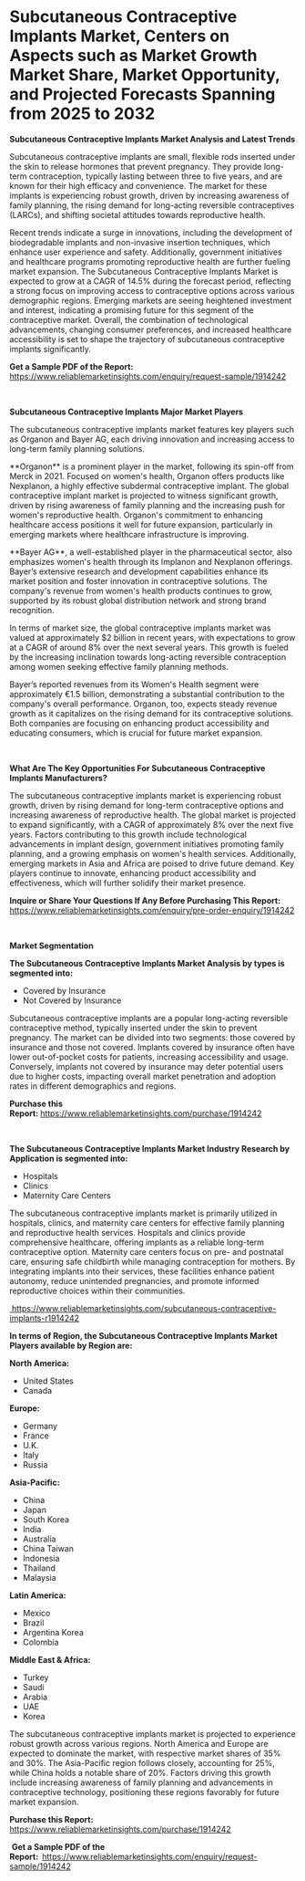 <p><h1>Subcutaneous Contraceptive Implants Market, Centers on Aspects such as Market Growth Market Share, Market Opportunity, and Projected Forecasts Spanning from 2025 to 2032</h1></p><p><strong>Subcutaneous Contraceptive Implants Market Analysis and Latest Trends</strong></p>
<p><p>Subcutaneous contraceptive implants are small, flexible rods inserted under the skin to release hormones that prevent pregnancy. They provide long-term contraception, typically lasting between three to five years, and are known for their high efficacy and convenience. The market for these implants is experiencing robust growth, driven by increasing awareness of family planning, the rising demand for long-acting reversible contraceptives (LARCs), and shifting societal attitudes towards reproductive health.</p><p>Recent trends indicate a surge in innovations, including the development of biodegradable implants and non-invasive insertion techniques, which enhance user experience and safety. Additionally, government initiatives and healthcare programs promoting reproductive health are further fueling market expansion. The Subcutaneous Contraceptive Implants Market is expected to grow at a CAGR of 14.5% during the forecast period, reflecting a strong focus on improving access to contraceptive options across various demographic regions. Emerging markets are seeing heightened investment and interest, indicating a promising future for this segment of the contraceptive market. Overall, the combination of technological advancements, changing consumer preferences, and increased healthcare accessibility is set to shape the trajectory of subcutaneous contraceptive implants significantly.</p></p>
<p><strong>Get a Sample PDF of the Report:&nbsp;</strong> <a href="https://www.reliablemarketinsights.com/enquiry/request-sample/1914242?utm_campaign=2241&utm_medium=2&utm_source=Github&utm_content=ia&utm_term=16042025&utm_id=subcutaneous-contraceptive-implants">https://www.reliablemarketinsights.com/enquiry/request-sample/1914242</a></p>
<p>&nbsp;</p>
<p><strong>Subcutaneous Contraceptive Implants Major Market Players</strong></p>
<p><p>The subcutaneous contraceptive implants market features key players such as Organon and Bayer AG, each driving innovation and increasing access to long-term family planning solutions.</p><p>**Organon** is a prominent player in the market, following its spin-off from Merck in 2021. Focused on women's health, Organon offers products like Nexplanon, a highly effective subdermal contraceptive implant. The global contraceptive implant market is projected to witness significant growth, driven by rising awareness of family planning and the increasing push for women's reproductive health. Organon's commitment to enhancing healthcare access positions it well for future expansion, particularly in emerging markets where healthcare infrastructure is improving.</p><p>**Bayer AG**, a well-established player in the pharmaceutical sector, also emphasizes women's health through its Implanon and Nexplanon offerings. Bayer’s extensive research and development capabilities enhance its market position and foster innovation in contraceptive solutions. The company's revenue from women's health products continues to grow, supported by its robust global distribution network and strong brand recognition.</p><p>In terms of market size, the global contraceptive implants market was valued at approximately $2 billion in recent years, with expectations to grow at a CAGR of around 8% over the next several years. This growth is fueled by the increasing inclination towards long-acting reversible contraception among women seeking effective family planning methods.</p><p>Bayer’s reported revenues from its Women's Health segment were approximately €1.5 billion, demonstrating a substantial contribution to the company's overall performance. Organon, too, expects steady revenue growth as it capitalizes on the rising demand for its contraceptive solutions. Both companies are focusing on enhancing product accessibility and educating consumers, which is crucial for future market expansion.</p></p>
<p>&nbsp;</p>
<p><strong>What Are The Key Opportunities For Subcutaneous Contraceptive Implants Manufacturers?</strong></p>
<p><p>The subcutaneous contraceptive implants market is experiencing robust growth, driven by rising demand for long-term contraceptive options and increasing awareness of reproductive health. The global market is projected to expand significantly, with a CAGR of approximately 8% over the next five years. Factors contributing to this growth include technological advancements in implant design, government initiatives promoting family planning, and a growing emphasis on women's health services. Additionally, emerging markets in Asia and Africa are poised to drive future demand. Key players continue to innovate, enhancing product accessibility and effectiveness, which will further solidify their market presence.</p></p>
<p><strong>Inquire or Share Your Questions If Any Before Purchasing This Report:</strong> <a href="https://www.reliablemarketinsights.com/enquiry/pre-order-enquiry/1914242?utm_campaign=2241&utm_medium=2&utm_source=Github&utm_content=ia&utm_term=16042025&utm_id=subcutaneous-contraceptive-implants">https://www.reliablemarketinsights.com/enquiry/pre-order-enquiry/1914242</a></p>
<p>&nbsp;</p>
<p><strong>Market Segmentation</strong></p>
<p><strong>The Subcutaneous Contraceptive Implants Market Analysis by types is segmented into:</strong></p>
<p><ul><li>Covered by Insurance</li><li>Not Covered by Insurance</li></ul></p>
<p><p>Subcutaneous contraceptive implants are a popular long-acting reversible contraceptive method, typically inserted under the skin to prevent pregnancy. The market can be divided into two segments: those covered by insurance and those not covered. Implants covered by insurance often have lower out-of-pocket costs for patients, increasing accessibility and usage. Conversely, implants not covered by insurance may deter potential users due to higher costs, impacting overall market penetration and adoption rates in different demographics and regions.</p></p>
<p><strong>Purchase this Report:&nbsp;</strong><a href="https://www.reliablemarketinsights.com/purchase/1914242?utm_campaign=2241&utm_medium=2&utm_source=Github&utm_content=ia&utm_term=16042025&utm_id=subcutaneous-contraceptive-implants">https://www.reliablemarketinsights.com/purchase/1914242</a></p>
<p>&nbsp;</p>
<p><strong>The Subcutaneous Contraceptive Implants Market Industry Research by Application is segmented into:</strong></p>
<p><ul><li>Hospitals</li><li>Clinics</li><li>Maternity Care Centers</li></ul></p>
<p><p>The subcutaneous contraceptive implants market is primarily utilized in hospitals, clinics, and maternity care centers for effective family planning and reproductive health services. Hospitals and clinics provide comprehensive healthcare, offering implants as a reliable long-term contraceptive option. Maternity care centers focus on pre- and postnatal care, ensuring safe childbirth while managing contraception for mothers. By integrating implants into their services, these facilities enhance patient autonomy, reduce unintended pregnancies, and promote informed reproductive choices within their communities.</p></p>
<p><a href="https://www.reliablemarketinsights.com/subcutaneous-contraceptive-implants-r1914242?utm_campaign=2241&utm_medium=2&utm_source=Github&utm_content=ia&utm_term=16042025&utm_id=subcutaneous-contraceptive-implants">&nbsp;https://www.reliablemarketinsights.com/subcutaneous-contraceptive-implants-r1914242</a></p>
<p><strong>In terms of Region, the Subcutaneous Contraceptive Implants Market Players available by Region are:</strong></p>
<p>
    <p> <strong> North America: </strong>
        <ul>
            <li>United States</li>
            <li>Canada</li>
        </ul>
        </p> 
    <p> <strong> Europe: </strong>
        <ul>
            <li>Germany</li>
            <li>France</li>
            <li>U.K.</li>
            <li>Italy</li>
            <li>Russia</li>
        </ul>
        </p> 
    <p> <strong> Asia-Pacific: </strong>
        <ul>
            <li>China</li>
            <li>Japan</li>
            <li>South Korea</li>
            <li>India</li>
            <li>Australia</li>
            <li>China Taiwan</li>
            <li>Indonesia</li>
            <li>Thailand</li>
            <li>Malaysia</li>
        </ul>
        </p> 
    <p> <strong> Latin America: </strong>
        <ul>
            <li>Mexico</li>
            <li>Brazil</li>
            <li>Argentina Korea</li>
            <li>Colombia</li>
        </ul>
        </p> 
    <p> <strong> Middle East & Africa: </strong>
        <ul>
            <li>Turkey</li>
            <li>Saudi</li>
            <li>Arabia</li>
            <li>UAE</li>
            <li>Korea</li>
        </ul>
    </p>
    </p>
<p><p>The subcutaneous contraceptive implants market is projected to experience robust growth across various regions. North America and Europe are expected to dominate the market, with respective market shares of 35% and 30%. The Asia-Pacific region follows closely, accounting for 25%, while China holds a notable share of 20%. Factors driving this growth include increasing awareness of family planning and advancements in contraceptive technology, positioning these regions favorably for future market expansion.</p></p>
<p><strong>Purchase this Report: </strong><a href="https://www.reliablemarketinsights.com/purchase/1914242?utm_campaign=2241&utm_medium=2&utm_source=Github&utm_content=ia&utm_term=16042025&utm_id=subcutaneous-contraceptive-implants">https://www.reliablemarketinsights.com/purchase/1914242</a></p>
<p>&nbsp;<strong>Get a Sample PDF of the Report:&nbsp;&nbsp;</strong><a href="https://www.reliablemarketinsights.com/enquiry/request-sample/1914242?utm_campaign=2241&utm_medium=2&utm_source=Github&utm_content=ia&utm_term=16042025&utm_id=subcutaneous-contraceptive-implants">https://www.reliablemarketinsights.com/enquiry/request-sample/1914242</a></p>
<p><strong></strong></p>
<p><p></p><p></p><p></p></p>